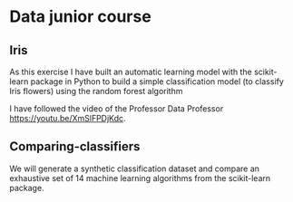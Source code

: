 # Data junior course


## Iris
As this exercise I have built an automatic learning model with the scikit-learn package in Python to build a simple classification model (to classify Iris flowers) using the random forest algorithm

I have followed the video of the Professor Data Professor https://youtu.be/XmSlFPDjKdc.



## Comparing-classifiers

We will generate a synthetic classification dataset and compare an exhaustive set of 14 machine learning algorithms from the scikit-learn package.

